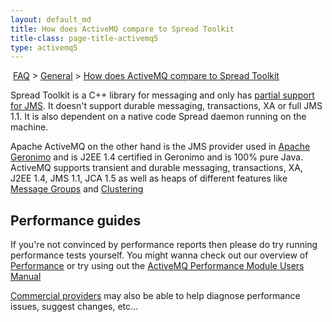 ```yaml
---
layout: default_md
title: How does ActiveMQ compare to Spread Toolkit 
title-class: page-title-activemq5
type: activemq5
---
```


 [FAQ](faq) > [General](general) > [How does ActiveMQ compare to Spread Toolkit](how-does-activemq-compare-to-spread-toolkit)


Spread Toolkit is a C++ library for messaging and only has [partial support for JMS](http://www.spread.org/JMS4Spread/docs/). It doesn't support durable messaging, transactions, XA or full JMS 1.1. It is also dependent on a native code Spread daemon running on the machine.

Apache ActiveMQ on the other hand is the JMS provider used in [Apache Geronimo](http://geronimo.apache.org) and is J2EE 1.4 certified in Geronimo and is 100% pure Java. ActiveMQ supports transient and durable messaging, transactions, XA, J2EE 1.4, JMS 1.1, JCA 1.5 as well as heaps of different features like [Message Groups](message-groups) and [Clustering](clustering)

Performance guides
------------------

If you're not convinced by performance reports then please do try running performance tests yourself. You might wanna check out our overview of [Performance](performance) or try using out the [ActiveMQ Performance Module Users Manual](activemq-performance-module-users-manual)

[Commercial providers](support#commercial-support) may also be able to help diagnose performance issues, suggest changes, etc...
